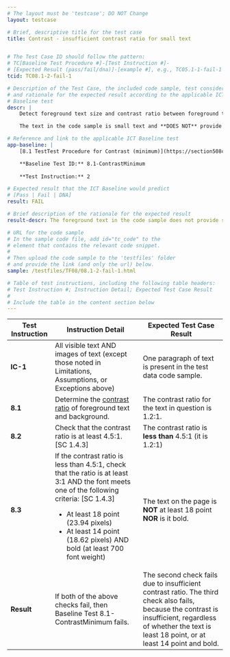 ```yaml
---
# The layout must be 'testcase'; DO NOT Change
layout: testcase

# Brief, descriptive title for the test case
title: Contrast - insufficient contrast ratio for small text


# The Test Case ID should follow the pattern: 
# TC[Baseline Test Procedure #]-[Test Instruction #]-
# [Expected Result (pass/fail/dna)]-[example #], e.g., TC05.1-1-fail-1
tcid: TC08.1-2-fail-1

# Description of the Test Case, the included code sample, test considerations,
# and rationale for the expected result according to the applicable ICT
# Baseline test
descr: | 
    Detect foreground text size and contrast ratio between foreground text and background. Determine wither contrast ratio is sufficient.

    The text in the code sample is small text and **DOES NOT** provide sufficient contrast with the background.

# Reference and link to the applicable ICT Baseline test
app-baseline: | 
    [8.1 TestTest Procedure for Contrast (minimum)](https://section508coordinators.github.io/ICTTestingBaseline/08Contrast.html)

    **Baseline Test ID:** 8.1-ContrastMinimum
    
    **Test Instruction:** 2

# Expected result that the ICT Baseline would predict
# [Pass | Fail | DNA]
result: FAIL

# Brief description of the rationale for the expected result
result-descr: The foreground text in the code sample does not provide sufficient contrast based on the text size, foreground color, and background color.

# URL for the code sample
# In the sample code file, add id="tc_code" to the 
# element that contains the relevant code snippet.
#
# Then upload the code sample to the 'testfiles' folder 
# and provide the link (and only the url) below.
sample: /testfiles/TF08/08.1-2-fail-1.html

# Table of test instructions, including the following table headers: 
# Test Instruction #; Instruction Detail; Expected Test Case Result
#
# Include the table in the content section below
---
```

<table>
  <thead>
    <tr>
      <th>Test Instruction</th>
      <th>Instruction Detail</th>
      <th>Expected Test Case Result</th>
    </tr>
  </thead>
  <tbody>
    <tr>
      <td><strong>IC-1</strong></td>
      <td>All visible text AND images of text (except those noted in Limitations, Assumptions, or Exceptions above)</td>
      <td>One paragraph of text is present in the test data code sample.</td>
    </tr>
    <tr>
      <td><strong>8.1</strong></td>
      <td>Determine the <a href="https://www.w3.org/TR/2008/REC-WCAG20-20081211/#contrast-ratiodef">contrast ratio</a> of foreground text and background.</td>
      <td>The contrast ratio for the text in question is 1.2:1.</td>
    </tr>
    <tr>
      <td><strong>8.2</strong></td>
      <td>Check that the contrast ratio is at least 4.5:1. [SC 1.4.3]</td>
      <td>The contrast ratio is <strong>less than</strong> 4.5:1 (it is 1.2:1)</td>
    </tr>
    <tr>
      <td><strong>8.3</strong></td>
      <td><span>If the contrast ratio is less than 4.5:1, check that the ratio is at least 3:1 AND the font meets one of the following criteria: [SC 1.4.3]<ul><li>At least 18 point (23.94 pixels)</li><li>At least 14 point (18.62 pixels) AND bold (at least 700 font weight)</li></ul></span></td>
      <td>The text on the page is <strong>NOT</strong> at least 18 point <strong>NOR</strong> is it bold.</td>
    </tr>
    <tr>
      <td><strong>Result</strong></td>
      <td>If both of the above checks fail, then Baseline Test 8.1-ContrastMinimum fails.</td>
      <td>The second check fails due to insufficient contrast ratio. The third check also fails, because the contrast is insufficient, regardless of whether the text is least 18 point, or at least 14 point and bold.</td>
    </tr>
  </tbody>
</table>